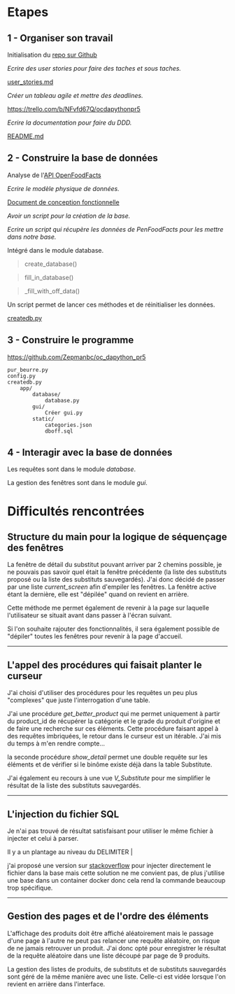 # Etapes

## 1 - Organiser son travail

Initialisation du [repo sur Github](https://github.com/Zepmanbc/oc_dapython_pr5)

*Ecrire des user stories pour faire des taches et sous taches.*

[user_stories.md](https://github.com/Zepmanbc/oc_dapython_pr5/blob/master/doc/user_stories.md)

*Créer un tableau agile et mettre des deadlines.*

https://trello.com/b/NFvfd67Q/ocdapythonpr5

*Ecrire la documentation pour faire du DDD.*

[README.md](https://github.com/Zepmanbc/oc_dapython_pr5/blob/master/README.md)

## 2 - Construire la base de données

Analyse de l'[API OpenFoodFacts](https://en.wiki.openfoodfacts.org/API/Read/Search)

*Ecrire le modèle physique de données.*

[Document de conception fonctionnelle](conception_fonctionnelle.md)

*Avoir un script pour la création de la base.* 

*Ecrire un script qui récupère les données de PenFoodFacts pour les mettre dans notre base.*
    
Intégré dans le module database.
    
>    create_database()
    
>    fill_in_database()

>   _fill_with_off_data()

Un script permet de lancer ces méthodes et de réinitialiser les données.

[createdb.py](https://github.com/Zepmanbc/oc_dapython_pr5/blob/master/createdb.py)

## 3 - Construire le programme

https://github.com/Zepmanbc/oc_dapython_pr5

    pur_beurre.py
    config.py
    createdb.py
        app/
            database/
                database.py
            gui/
                Créer gui.py
            static/
                categories.json
                dboff.sql

## 4 - Interagir avec la base de données

Les requêtes sont dans le module *database*.

La gestion des fenêtres sont dans le module *gui*.

# Difficultés rencontrées

## Structure du main pour la logique de séquençage des fenêtres

La fenêtre de détail du substitut pouvant arriver par 2 chemins possible, je ne pouvais pas savoir quel était la fenêtre précédente (la liste des substituts proposé ou la liste des substituts sauvegardés). J'ai donc décidé de passer par une liste *current_screen* afin d'empiler les fenêtres. La fenêtre active étant la dernière, elle est "dépilée" quand on revient en arrière.

Cette méthode me permet également de revenir à la page sur laquelle l'utilisateur se situait avant dans passer à l'écran suivant.

Si l'on souhaite rajouter des fonctionnalités, il sera également possible de "dépiler" toutes les fenêtres pour revenir à la page d'accueil.

---

## L'appel des procédures qui faisait planter le curseur

J'ai choisi d'utiliser des procédures pour les requêtes un peu plus "complexes" que juste l'interrogation  d'une table.

J'ai une procédure *get_better_product* qui me permet uniquement à partir du product_id de récupérer la catégorie et le grade du produit d'origine et de faire une recherche sur ces éléments. Cette procédure faisant appel à des requêtes imbriquées, le retour dans le curseur est un itérable. J'ai mis du temps à m'en rendre compte...

la seconde procédure *show_detail* permet une double requête sur les éléments et de vérifier si le binôme existe déjà dans la table Substitute.

J'ai également eu recours à une vue *V_Substitute* pour me simplifier le résultat de la liste des substituts sauvegardés.

---

## L'injection du fichier SQL

Je n'ai pas trouvé de résultat satisfaisant pour utiliser le même fichier à injecter et celui à parser.

Il y a un plantage au niveau du DELIMITER |

j'ai proposé une version sur [stackoverflow](https://stackoverflow.com/questions/28668467/how-can-i-execute-source-filename-sql-in-a-python-script/54696316#54696316) pour injecter directement le fichier dans la base mais cette solution ne me convient pas, de plus j'utilise une base dans un container docker donc cela rend la commande beaucoup trop spécifique.

---

## Gestion des pages et de l'ordre des éléments

L'affichage des produits doit être affiché aléatoirement mais le passage d'une page à l'autre ne peut pas relancer une requête aléatoire, on risque de ne jamais retrouver un produit. J'ai donc opté pour enregistrer le résultat de la requête aléatoire dans une liste découpé par page de 9 produits.

La gestion des listes de produits, de substituts et de substituts sauvegardés sont géré de la même manière avec une liste. Celle-ci est vidée lorsque l'on revient en arrière dans l'interface.